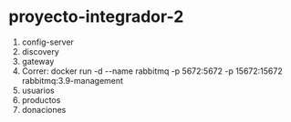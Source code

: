 # proyecto-integrador-2

1. config-server
2. discovery
3. gateway
4. Correr: docker run -d --name rabbitmq -p 5672:5672 -p 15672:15672 rabbitmq:3.9-management
5. usuarios
6. productos
7. donaciones
